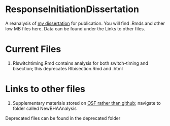 # ResponseInitiationDissertation
A reanalysis of [my dissertation](https://psyarxiv.com/9j3k2/) for publication. You will find .Rmds and other low MB files here. Data can be found under the Links to other files. 

# Current Files
1. RIswitchtiming.Rmd contains analysis for both switch-timing and bisection; this deprecates RIbisection.Rmd and .html

# Links to other files 
1. Supplementary materials stored on [OSF rather than github](https://osf.io/u4z9f/?view_only=c23a5994b0634476b07a7639326c9c11); navigate to folder called NewBHAAnalysis

Deprecated files can be found in the deprecated folder
